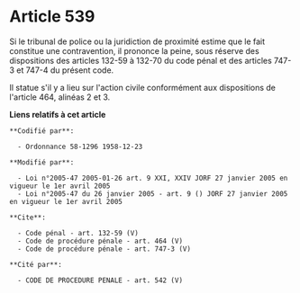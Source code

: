 # Article 539

Si le tribunal de police ou la juridiction de proximité estime que le fait constitue une contravention, il prononce la peine,
sous réserve des dispositions des articles 132-59 à 132-70 du code pénal et des articles 747-3 et 747-4 du présent code. 

Il statue s'il y a lieu sur l'action civile conformément aux dispositions de l'article 464, alinéas 2 et 3.

**Liens relatifs à cet article**

	**Codifié par**:

	  - Ordonnance 58-1296 1958-12-23

	**Modifié par**:

	  - Loi n°2005-47 2005-01-26 art. 9 XXI, XXIV JORF 27 janvier 2005 en vigueur le 1er avril 2005
	  - Loi n°2005-47 du 26 janvier 2005 - art. 9 () JORF 27 janvier 2005 en vigueur le 1er avril 2005

	**Cite**:

	  - Code pénal - art. 132-59 (V)
	  - Code de procédure pénale - art. 464 (V)
	  - Code de procédure pénale - art. 747-3 (V)

	**Cité par**:

	  - CODE DE PROCEDURE PENALE - art. 542 (V)
